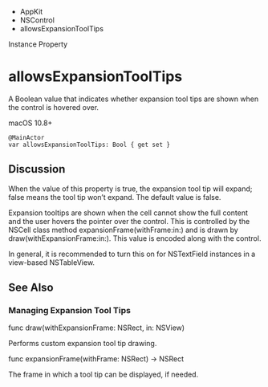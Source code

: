

- AppKit
- NSControl
-  allowsExpansionToolTips 

Instance Property

# allowsExpansionToolTips

A Boolean value that indicates whether expansion tool tips are shown when the control is hovered over.

macOS 10.8+

``` source
@MainActor
var allowsExpansionToolTips: Bool { get set }
```

## Discussion

When the value of this property is true, the expansion tool tip will expand; false means the tool tip won’t expand. The default value is false.

Expansion tooltips are shown when the cell cannot show the full content and the user hovers the pointer over the control. This is controlled by the NSCell class method expansionFrame(withFrame:in:) and is drawn by draw(withExpansionFrame:in:). This value is encoded along with the control.

In general, it is recommended to turn this on for NSTextField instances in a view-based NSTableView.

## See Also

### Managing Expansion Tool Tips

func draw(withExpansionFrame: NSRect, in: NSView)

Performs custom expansion tool tip drawing.

func expansionFrame(withFrame: NSRect) -> NSRect

The frame in which a tool tip can be displayed, if needed.

